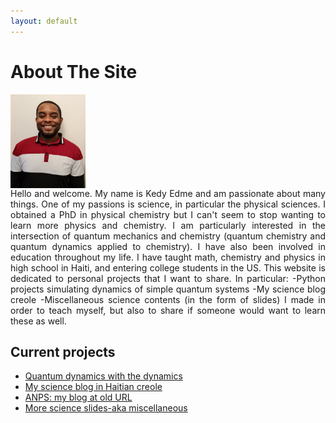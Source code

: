 ```yaml
---
layout: default
---
```

# About The Site
<img align="center" width="120" height="150" src="me.jpg">
<div align="justify">
Hello and welcome. My name is Kedy Edme and 
am passionate about many things. One of my passions is science, 
in particular the physical sciences. I obtained a PhD in physical chemistry
but I can't seem to stop wanting to learn more physics and chemistry. 
I am particularly interested in the intersection of quantum mechanics
and chemistry (quantum chemistry and quantum dynamics
applied to chemistry). I have also been involved in education throughout my life. 
I have taught math, chemistry and physics in high school in Haiti, 
and entering college students in the US.  
This website is dedicated to personal projects that I want to share.
In particular:  
-Python projects simulating dynamics of simple quantum systems  
-My science blog creole  
-Miscellaneous science contents (in the form of slides) I made in order to teach myself,
but also to share if someone would want to learn these as well.  

## Current projects

- [Quantum dynamics with the dynamics](/projects/QDWD/QDWD.md)
- [My science blog in Haitian creole](/projects/ANPS/posts/Akey.md)
- [ANPS: my blog at old URL](https://anps.space/)
- [More science slides-aka miscellaneous](/projects/Miscellaneous/miscellaneous.md)

</div>